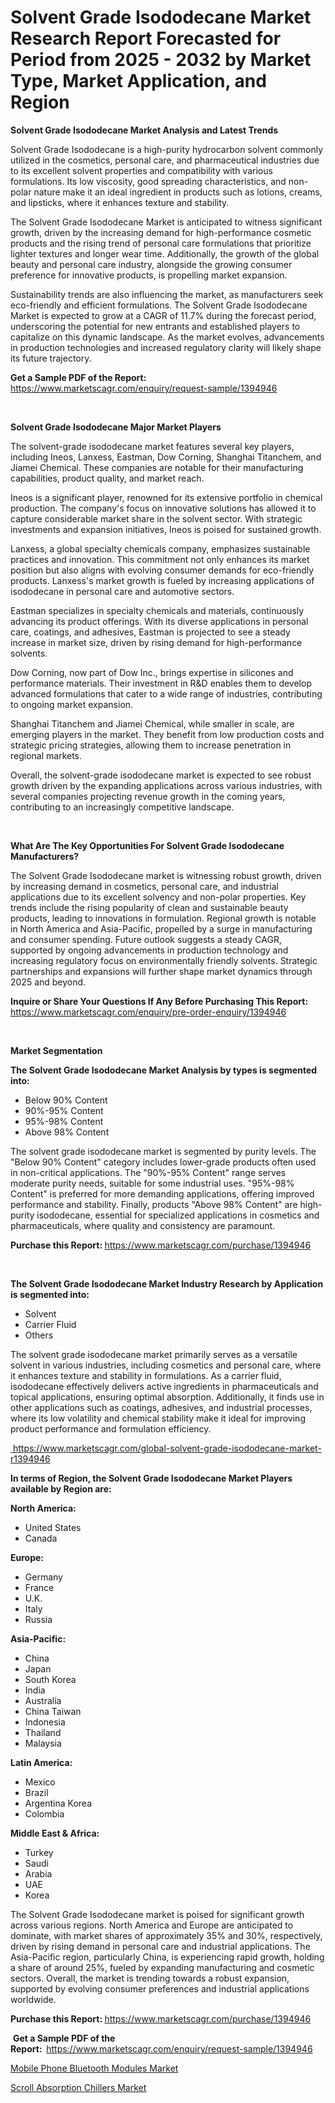 <p><h1>Solvent Grade Isododecane Market Research Report Forecasted for Period from 2025 -  2032 by Market Type, Market Application, and Region</h1></p><p><strong>Solvent Grade Isododecane Market Analysis and Latest Trends</strong></p>
<p><p>Solvent Grade Isododecane is a high-purity hydrocarbon solvent commonly utilized in the cosmetics, personal care, and pharmaceutical industries due to its excellent solvent properties and compatibility with various formulations. Its low viscosity, good spreading characteristics, and non-polar nature make it an ideal ingredient in products such as lotions, creams, and lipsticks, where it enhances texture and stability.</p><p>The Solvent Grade Isododecane Market is anticipated to witness significant growth, driven by the increasing demand for high-performance cosmetic products and the rising trend of personal care formulations that prioritize lighter textures and longer wear time. Additionally, the growth of the global beauty and personal care industry, alongside the growing consumer preference for innovative products, is propelling market expansion. </p><p>Sustainability trends are also influencing the market, as manufacturers seek eco-friendly and efficient formulations. The Solvent Grade Isododecane Market is expected to grow at a CAGR of 11.7% during the forecast period, underscoring the potential for new entrants and established players to capitalize on this dynamic landscape. As the market evolves, advancements in production technologies and increased regulatory clarity will likely shape its future trajectory.</p></p>
<p><strong>Get a Sample PDF of the Report:&nbsp;</strong> <a href="https://www.marketscagr.com/enquiry/request-sample/1394946?utm_campaign=2031&utm_medium=2&utm_source=Github&utm_content=ia&utm_term=22032025&utm_id=solvent-grade-isododecane">https://www.marketscagr.com/enquiry/request-sample/1394946</a></p>
<p>&nbsp;</p>
<p><strong>Solvent Grade Isododecane Major Market Players</strong></p>
<p><p>The solvent-grade isododecane market features several key players, including Ineos, Lanxess, Eastman, Dow Corning, Shanghai Titanchem, and Jiamei Chemical. These companies are notable for their manufacturing capabilities, product quality, and market reach. </p><p>Ineos is a significant player, renowned for its extensive portfolio in chemical production. The company's focus on innovative solutions has allowed it to capture considerable market share in the solvent sector. With strategic investments and expansion initiatives, Ineos is poised for sustained growth.</p><p>Lanxess, a global specialty chemicals company, emphasizes sustainable practices and innovation. This commitment not only enhances its market position but also aligns with evolving consumer demands for eco-friendly products. Lanxess's market growth is fueled by increasing applications of isododecane in personal care and automotive sectors.</p><p>Eastman specializes in specialty chemicals and materials, continuously advancing its product offerings. With its diverse applications in personal care, coatings, and adhesives, Eastman is projected to see a steady increase in market size, driven by rising demand for high-performance solvents.</p><p>Dow Corning, now part of Dow Inc., brings expertise in silicones and performance materials. Their investment in R&D enables them to develop advanced formulations that cater to a wide range of industries, contributing to ongoing market expansion.</p><p>Shanghai Titanchem and Jiamei Chemical, while smaller in scale, are emerging players in the market. They benefit from low production costs and strategic pricing strategies, allowing them to increase penetration in regional markets.</p><p>Overall, the solvent-grade isododecane market is expected to see robust growth driven by the expanding applications across various industries, with several companies projecting revenue growth in the coming years, contributing to an increasingly competitive landscape.</p></p>
<p>&nbsp;</p>
<p><strong>What Are The Key Opportunities For Solvent Grade Isododecane Manufacturers?</strong></p>
<p><p>The Solvent Grade Isododecane market is witnessing robust growth, driven by increasing demand in cosmetics, personal care, and industrial applications due to its excellent solvency and non-polar properties. Key trends include the rising popularity of clean and sustainable beauty products, leading to innovations in formulation. Regional growth is notable in North America and Asia-Pacific, propelled by a surge in manufacturing and consumer spending. Future outlook suggests a steady CAGR, supported by ongoing advancements in production technology and increasing regulatory focus on environmentally friendly solvents. Strategic partnerships and expansions will further shape market dynamics through 2025 and beyond.</p></p>
<p><strong>Inquire or Share Your Questions If Any Before Purchasing This Report:</strong> <a href="https://www.marketscagr.com/enquiry/pre-order-enquiry/1394946?utm_campaign=2031&utm_medium=2&utm_source=Github&utm_content=ia&utm_term=22032025&utm_id=solvent-grade-isododecane">https://www.marketscagr.com/enquiry/pre-order-enquiry/1394946</a></p>
<p>&nbsp;</p>
<p><strong>Market Segmentation</strong></p>
<p><strong>The Solvent Grade Isododecane Market Analysis by types is segmented into:</strong></p>
<p><ul><li>Below 90% Content</li><li>90%-95% Content</li><li>95%-98% Content</li><li>Above 98% Content</li></ul></p>
<p><p>The solvent grade isododecane market is segmented by purity levels. The "Below 90% Content" category includes lower-grade products often used in non-critical applications. The "90%-95% Content" range serves moderate purity needs, suitable for some industrial uses. "95%-98% Content" is preferred for more demanding applications, offering improved performance and stability. Finally, products "Above 98% Content" are high-purity isododecane, essential for specialized applications in cosmetics and pharmaceuticals, where quality and consistency are paramount.</p></p>
<p><strong>Purchase this Report:&nbsp;</strong><a href="https://www.marketscagr.com/purchase/1394946?utm_campaign=2031&utm_medium=2&utm_source=Github&utm_content=ia&utm_term=22032025&utm_id=solvent-grade-isododecane">https://www.marketscagr.com/purchase/1394946</a></p>
<p>&nbsp;</p>
<p><strong>The Solvent Grade Isododecane Market Industry Research by Application is segmented into:</strong></p>
<p><ul><li>Solvent</li><li>Carrier Fluid</li><li>Others</li></ul></p>
<p><p>The solvent grade isododecane market primarily serves as a versatile solvent in various industries, including cosmetics and personal care, where it enhances texture and stability in formulations. As a carrier fluid, isododecane effectively delivers active ingredients in pharmaceuticals and topical applications, ensuring optimal absorption. Additionally, it finds use in other applications such as coatings, adhesives, and industrial processes, where its low volatility and chemical stability make it ideal for improving product performance and formulation efficiency.</p></p>
<p><a href="https://www.marketscagr.com/global-solvent-grade-isododecane-market-r1394946?utm_campaign=2031&utm_medium=2&utm_source=Github&utm_content=ia&utm_term=22032025&utm_id=solvent-grade-isododecane">&nbsp;https://www.marketscagr.com/global-solvent-grade-isododecane-market-r1394946</a></p>
<p><strong>In terms of Region, the Solvent Grade Isododecane Market Players available by Region are:</strong></p>
<p>
    <p> <strong> North America: </strong>
        <ul>
            <li>United States</li>
            <li>Canada</li>
        </ul>
        </p> 
    <p> <strong> Europe: </strong>
        <ul>
            <li>Germany</li>
            <li>France</li>
            <li>U.K.</li>
            <li>Italy</li>
            <li>Russia</li>
        </ul>
        </p> 
    <p> <strong> Asia-Pacific: </strong>
        <ul>
            <li>China</li>
            <li>Japan</li>
            <li>South Korea</li>
            <li>India</li>
            <li>Australia</li>
            <li>China Taiwan</li>
            <li>Indonesia</li>
            <li>Thailand</li>
            <li>Malaysia</li>
        </ul>
        </p> 
    <p> <strong> Latin America: </strong>
        <ul>
            <li>Mexico</li>
            <li>Brazil</li>
            <li>Argentina Korea</li>
            <li>Colombia</li>
        </ul>
        </p> 
    <p> <strong> Middle East & Africa: </strong>
        <ul>
            <li>Turkey</li>
            <li>Saudi</li>
            <li>Arabia</li>
            <li>UAE</li>
            <li>Korea</li>
        </ul>
    </p>
    </p>
<p><p>The Solvent Grade Isododecane market is poised for significant growth across various regions. North America and Europe are anticipated to dominate, with market shares of approximately 35% and 30%, respectively, driven by rising demand in personal care and industrial applications. The Asia-Pacific region, particularly China, is experiencing rapid growth, holding a share of around 25%, fueled by expanding manufacturing and cosmetic sectors. Overall, the market is trending towards a robust expansion, supported by evolving consumer preferences and industrial applications worldwide.</p></p>
<p><strong>Purchase this Report: </strong><a href="https://www.marketscagr.com/purchase/1394946?utm_campaign=2031&utm_medium=2&utm_source=Github&utm_content=ia&utm_term=22032025&utm_id=solvent-grade-isododecane">https://www.marketscagr.com/purchase/1394946</a></p>
<p>&nbsp;<strong>Get a Sample PDF of the Report:&nbsp;&nbsp;</strong><a href="https://www.marketscagr.com/enquiry/request-sample/1394946?utm_campaign=2031&utm_medium=2&utm_source=Github&utm_content=ia&utm_term=22032025&utm_id=solvent-grade-isododecane">https://www.marketscagr.com/enquiry/request-sample/1394946</a></p>
<p><strong></strong></p>
<p><p><a href="https://github.com/PeterParrish5/Market-Research-Report-List-7/blob/main/mobile-phone-bluetooth-modules-market.md?utm_campaign=2031&utm_medium=2&utm_source=Github&utm_content=ia&utm_term=22032025&utm_id=solvent-grade-isododecane">Mobile Phone Bluetooth Modules Market</a></p><p><a href="https://github.com/aloyoarmahvr/Market-Research-Report-List-1/blob/main/scroll-absorption-chillers-market.md?utm_campaign=2031&utm_medium=2&utm_source=Github&utm_content=ia&utm_term=22032025&utm_id=solvent-grade-isododecane">Scroll Absorption Chillers Market</a></p></p>